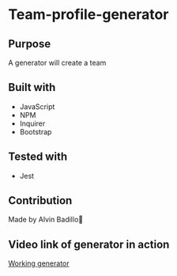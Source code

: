 # Team-profile-generator

## Purpose
A generator will create a team 

## Built with
* JavaScript
* NPM
* Inquirer
* Bootstrap

## Tested with
* Jest

## Contribution 
Made by Alvin Badillo🙉

## Video link of generator in action
[Working generator](https://drive.google.com/file/d/1VTAlgbF8JJkCV1X__ct0vzwZe6fm8AHP/view)